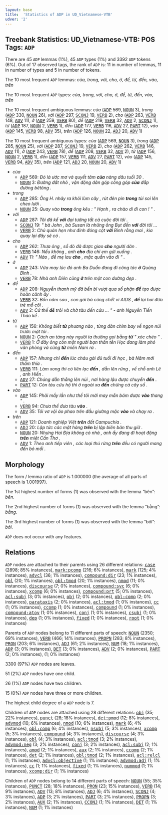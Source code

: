 ```yaml
---
layout: base
title:  'Statistics of ADP in UD_Vietnamese-VTB'
udver: '2'
---
```


## Treebank Statistics: UD_Vietnamese-VTB: POS Tags: `ADP`

There are 45 `ADP` lemmas (1%), 45 `ADP` types (1%) and 3392 `ADP` tokens (6%).
Out of 17 observed tags, the rank of `ADP` is: 11 in number of lemmas, 11 in number of types and 5 in number of tokens.

The 10 most frequent `ADP` lemmas: <em>của, trong, với, cho, ở, để, từ, đến, vào, trên</em>

The 10 most frequent `ADP` types:  <em>của, trong, với, cho, ở, để, từ, đến, vào, trên</em>

The 10 most frequent ambiguous lemmas: <em>của</em> (<tt><a href="vi_vtb-pos-ADP.html">ADP</a></tt> 569, <tt><a href="vi_vtb-pos-NOUN.html">NOUN</a></tt> 3), <em>trong</em> (<tt><a href="vi_vtb-pos-ADP.html">ADP</a></tt> 330, <tt><a href="vi_vtb-pos-NOUN.html">NOUN</a></tt> 26), <em>với</em> (<tt><a href="vi_vtb-pos-ADP.html">ADP</a></tt> 297, <tt><a href="vi_vtb-pos-SCONJ.html">SCONJ</a></tt> 19, <tt><a href="vi_vtb-pos-VERB.html">VERB</a></tt> 2), <em>cho</em> (<tt><a href="vi_vtb-pos-ADP.html">ADP</a></tt> 263, <tt><a href="vi_vtb-pos-VERB.html">VERB</a></tt> 148, <tt><a href="vi_vtb-pos-ADV.html">ADV</a></tt> 11), <em>ở</em> (<tt><a href="vi_vtb-pos-ADP.html">ADP</a></tt> 259, <tt><a href="vi_vtb-pos-VERB.html">VERB</a></tt> 80), <em>để</em> (<tt><a href="vi_vtb-pos-ADP.html">ADP</a></tt> 219, <tt><a href="vi_vtb-pos-VERB.html">VERB</a></tt> 32, <tt><a href="vi_vtb-pos-ADV.html">ADV</a></tt> 2, <tt><a href="vi_vtb-pos-SCONJ.html">SCONJ</a></tt> 1), <em>từ</em> (<tt><a href="vi_vtb-pos-ADP.html">ADP</a></tt> 187, <tt><a href="vi_vtb-pos-NOUN.html">NOUN</a></tt> 2, <tt><a href="vi_vtb-pos-VERB.html">VERB</a></tt> 1), <em>đến</em> (<tt><a href="vi_vtb-pos-ADP.html">ADP</a></tt> 177, <tt><a href="vi_vtb-pos-VERB.html">VERB</a></tt> 116, <tt><a href="vi_vtb-pos-ADV.html">ADV</a></tt> 27, <tt><a href="vi_vtb-pos-PART.html">PART</a></tt> 12), <em>vào</em> (<tt><a href="vi_vtb-pos-ADP.html">ADP</a></tt> 145, <tt><a href="vi_vtb-pos-VERB.html">VERB</a></tt> 98, <tt><a href="vi_vtb-pos-ADV.html">ADV</a></tt> 35), <em>trên</em> (<tt><a href="vi_vtb-pos-ADP.html">ADP</a></tt> 126, <tt><a href="vi_vtb-pos-NOUN.html">NOUN</a></tt> 22, <tt><a href="vi_vtb-pos-ADJ.html">ADJ</a></tt> 20, <tt><a href="vi_vtb-pos-ADV.html">ADV</a></tt> 1)

The 10 most frequent ambiguous types:  <em>của</em> (<tt><a href="vi_vtb-pos-ADP.html">ADP</a></tt> 569, <tt><a href="vi_vtb-pos-NOUN.html">NOUN</a></tt> 3), <em>trong</em> (<tt><a href="vi_vtb-pos-ADP.html">ADP</a></tt> 285, <tt><a href="vi_vtb-pos-NOUN.html">NOUN</a></tt> 25), <em>với</em> (<tt><a href="vi_vtb-pos-ADP.html">ADP</a></tt> 287, <tt><a href="vi_vtb-pos-SCONJ.html">SCONJ</a></tt> 19, <tt><a href="vi_vtb-pos-VERB.html">VERB</a></tt> 2), <em>cho</em> (<tt><a href="vi_vtb-pos-ADP.html">ADP</a></tt> 262, <tt><a href="vi_vtb-pos-VERB.html">VERB</a></tt> 146, <tt><a href="vi_vtb-pos-ADV.html">ADV</a></tt> 11), <em>ở</em> (<tt><a href="vi_vtb-pos-ADP.html">ADP</a></tt> 243, <tt><a href="vi_vtb-pos-VERB.html">VERB</a></tt> 78), <em>để</em> (<tt><a href="vi_vtb-pos-ADP.html">ADP</a></tt> 208, <tt><a href="vi_vtb-pos-VERB.html">VERB</a></tt> 32, <tt><a href="vi_vtb-pos-ADV.html">ADV</a></tt> 2), <em>từ</em> (<tt><a href="vi_vtb-pos-ADP.html">ADP</a></tt> 156, <tt><a href="vi_vtb-pos-NOUN.html">NOUN</a></tt> 2, <tt><a href="vi_vtb-pos-VERB.html">VERB</a></tt> 1), <em>đến</em> (<tt><a href="vi_vtb-pos-ADP.html">ADP</a></tt> 157, <tt><a href="vi_vtb-pos-VERB.html">VERB</a></tt> 111, <tt><a href="vi_vtb-pos-ADV.html">ADV</a></tt> 27, <tt><a href="vi_vtb-pos-PART.html">PART</a></tt> 12), <em>vào</em> (<tt><a href="vi_vtb-pos-ADP.html">ADP</a></tt> 145, <tt><a href="vi_vtb-pos-VERB.html">VERB</a></tt> 94, <tt><a href="vi_vtb-pos-ADV.html">ADV</a></tt> 35), <em>trên</em> (<tt><a href="vi_vtb-pos-ADP.html">ADP</a></tt> 121, <tt><a href="vi_vtb-pos-ADJ.html">ADJ</a></tt> 20, <tt><a href="vi_vtb-pos-NOUN.html">NOUN</a></tt> 20, <tt><a href="vi_vtb-pos-ADV.html">ADV</a></tt> 1)


* <em>của</em>
  * <tt><a href="vi_vtb-pos-ADP.html">ADP</a></tt> 569: <em>Đó là ước mơ và quyết tâm <b>của</b> nàng dâu tuổi 30 .</em>
  * <tt><a href="vi_vtb-pos-NOUN.html">NOUN</a></tt> 3: <em>Đường đất nhỏ , vận động dân góp công góp <b>của</b> đắp đường bêtông .</em>
* <em>trong</em>
  * <tt><a href="vi_vtb-pos-ADP.html">ADP</a></tt> 285: <em>Ông H. nhảy ra khỏi lùm cây , rút đèn pin <b>trong</b> túi soi lên cheo lưới .</em>
  * <tt><a href="vi_vtb-pos-NOUN.html">NOUN</a></tt> 25: <em>Quay vào <b>trong</b> ông kêu : " Hạnh , ra chào dì đi con ! " .</em>
* <em>với</em>
  * <tt><a href="vi_vtb-pos-ADP.html">ADP</a></tt> 287: <em>Tôi đã kể <b>với</b> đại tướng tất cả cuộc đời tôi .</em>
  * <tt><a href="vi_vtb-pos-SCONJ.html">SCONJ</a></tt> 19: <em>" bà John , bà Susan là những ông Bụt đến <b>với</b> đời tôi ...</em>
  * <tt><a href="vi_vtb-pos-VERB.html">VERB</a></tt> 2: <em>Chủ quán hẹn như đinh đóng cột <b>với</b> Bình rằng mai , kia quay lại đây sẽ có .</em>
* <em>cho</em>
  * <tt><a href="vi_vtb-pos-ADP.html">ADP</a></tt> 262: <em>Thưa ông , sổ đỏ đã được giao <b>cho</b> người dân .</em>
  * <tt><a href="vi_vtb-pos-VERB.html">VERB</a></tt> 146: <em>Nếu không , anh <b>cho</b> địa chỉ em gửi xuống .</em>
  * <tt><a href="vi_vtb-pos-ADV.html">ADV</a></tt> 11: <em>" Nào , để mẹ lau <b>cho</b> , mặc quần vào đi " .</em>
* <em>ở</em>
  * <tt><a href="vi_vtb-pos-ADP.html">ADP</a></tt> 243: <em>Vừa may lúc đó anh Ba Duẩn đang đi công tác <b>ở</b> Quảng Bình .</em>
  * <tt><a href="vi_vtb-pos-VERB.html">VERB</a></tt> 78: <em>Nhà anh Diên cũng <b>ở</b> trên một con đường đẹp .</em>
* <em>để</em>
  * <tt><a href="vi_vtb-pos-ADP.html">ADP</a></tt> 208: <em>Nguyễn thanh mỹ đã bền bỉ vượt qua số phận <b>để</b> tạo được hoàn cảnh ấy .</em>
  * <tt><a href="vi_vtb-pos-VERB.html">VERB</a></tt> 32: <em>Bốn năm sau , con gái bà cũng chết vì AIDS , <b>để</b> lại hai đứa trẻ mồ côi .</em>
  * <tt><a href="vi_vtb-pos-ADV.html">ADV</a></tt> 2: <em>Cứ thế <b>để</b> trôi và chờ tàu đến cứu ... " - anh Nguyễn Tiến Thảo kể .</em>
* <em>từ</em>
  * <tt><a href="vi_vtb-pos-ADP.html">ADP</a></tt> 156: <em>Không biết <b>từ</b> phương nào , từng đàn chim bay về ngọn núi trước mặt tôi .</em>
  * <tt><a href="vi_vtb-pos-NOUN.html">NOUN</a></tt> 2: <em>Cách an táng này người ta thường gọi bằng <b>từ</b> " xóc chéo " .</em>
  * <tt><a href="vi_vtb-pos-VERB.html">VERB</a></tt> 1: <em>Ở đây ông còn một người bạn thân tên Học đang làm phó văn phòng và cũng <b>từ</b> miền Nam ra .</em>
* <em>đến</em>
  * <tt><a href="vi_vtb-pos-ADP.html">ADP</a></tt> 157: <em>Nhưng chỉ <b>đến</b> lúc cháu gái đủ tuổi đi học , bà Năm mới thấm thía .</em>
  * <tt><a href="vi_vtb-pos-VERB.html">VERB</a></tt> 111: <em>Làm xong thì có liên lạc <b>đến</b> , dẫn lên rừng , về chỗ anh Lê , anh Hiền .</em>
  * <tt><a href="vi_vtb-pos-ADV.html">ADV</a></tt> 27: <em>Chúng dẫn thẳng lên núi , nơi hàng lậu được chuyển <b>đến</b> .</em>
  * <tt><a href="vi_vtb-pos-PART.html">PART</a></tt> 12: <em>Còn tàu cứu hộ thì ở ngoài xa <b>đến</b> chừng cả cây số .</em>
* <em>vào</em>
  * <tt><a href="vi_vtb-pos-ADP.html">ADP</a></tt> 145: <em>Phải mấy lần như thế tôi mới may mắn bám được <b>vào</b> thang " .</em>
  * <tt><a href="vi_vtb-pos-VERB.html">VERB</a></tt> 94: <em>Chưa thể đưa tàu <b>vào</b> .</em>
  * <tt><a href="vi_vtb-pos-ADV.html">ADV</a></tt> 35: <em>Tôi vơ vội áo phao trên đầu giường mặc <b>vào</b> và chạy ra .</em>
* <em>trên</em>
  * <tt><a href="vi_vtb-pos-ADP.html">ADP</a></tt> 121: <em>Doanh nghiệp Việt <b>trên</b> đất Campuchia .</em>
  * <tt><a href="vi_vtb-pos-ADJ.html">ADJ</a></tt> 20: <em>Lập tức các mặt hàng <b>trên</b> bị lập biên bản thu giữ .</em>
  * <tt><a href="vi_vtb-pos-NOUN.html">NOUN</a></tt> 20: <em>Nhưng Hai Địa không có nhà , anh ấy đang đi hoạt động <b>trên</b> miệt Cần Thơ .</em>
  * <tt><a href="vi_vtb-pos-ADV.html">ADV</a></tt> 1: <em>Theo anh tiếp viên , các loại thú rừng <b>trên</b> đều có người mang đến bỏ mối .</em>

## Morphology

The form / lemma ratio of `ADP` is 1.000000 (the average of all parts of speech is 1.001997).

The 1st highest number of forms (1) was observed with the lemma “bên”: <em>bên</em>.

The 2nd highest number of forms (1) was observed with the lemma “bằng”: <em>bằng</em>.

The 3rd highest number of forms (1) was observed with the lemma “bởi”: <em>bởi</em>.

`ADP` does not occur with any features.


## Relations

`ADP` nodes are attached to their parents using 26 different relations: <tt><a href="vi_vtb-dep-case.html">case</a></tt> (2898; 85% instances), <tt><a href="vi_vtb-dep-mark-pcomp.html">mark:pcomp</a></tt> (216; 6% instances), <tt><a href="vi_vtb-dep-mark.html">mark</a></tt> (125; 4% instances), <tt><a href="vi_vtb-dep-advcl.html">advcl</a></tt> (36; 1% instances), <tt><a href="vi_vtb-dep-compound-dir.html">compound:dir</a></tt> (23; 1% instances), <tt><a href="vi_vtb-dep-obl.html">obl</a></tt> (20; 1% instances), <tt><a href="vi_vtb-dep-obl-tmod.html">obl:tmod</a></tt> (20; 1% instances), <tt><a href="vi_vtb-dep-nmod.html">nmod</a></tt> (11; 0% instances), <tt><a href="vi_vtb-dep-discourse.html">discourse</a></tt> (7; 0% instances), <tt><a href="vi_vtb-dep-compound-svc.html">compound:svc</a></tt> (6; 0% instances), <tt><a href="vi_vtb-dep-xcomp.html">xcomp</a></tt> (6; 0% instances), <tt><a href="vi_vtb-dep-compound-prt.html">compound:prt</a></tt> (5; 0% instances), <tt><a href="vi_vtb-dep-acl-subj.html">acl:subj</a></tt> (3; 0% instances), <tt><a href="vi_vtb-dep-obj.html">obj</a></tt> (2; 0% instances), <tt><a href="vi_vtb-dep-obl-comp.html">obl:comp</a></tt> (2; 0% instances), <tt><a href="vi_vtb-dep-parataxis.html">parataxis</a></tt> (2; 0% instances), <tt><a href="vi_vtb-dep-acl-tmod.html">acl:tmod</a></tt> (1; 0% instances), <tt><a href="vi_vtb-dep-cc.html">cc</a></tt> (1; 0% instances), <tt><a href="vi_vtb-dep-ccomp.html">ccomp</a></tt> (1; 0% instances), <tt><a href="vi_vtb-dep-compound.html">compound</a></tt> (1; 0% instances), <tt><a href="vi_vtb-dep-compound-atov.html">compound:atov</a></tt> (1; 0% instances), <tt><a href="vi_vtb-dep-conj.html">conj</a></tt> (1; 0% instances), <tt><a href="vi_vtb-dep-csubj.html">csubj</a></tt> (1; 0% instances), <tt><a href="vi_vtb-dep-dep.html">dep</a></tt> (1; 0% instances), <tt><a href="vi_vtb-dep-fixed.html">fixed</a></tt> (1; 0% instances), <tt><a href="vi_vtb-dep-root.html">root</a></tt> (1; 0% instances)

Parents of `ADP` nodes belong to 11 different parts of speech: <tt><a href="vi_vtb-pos-NOUN.html">NOUN</a></tt> (2350; 69% instances), <tt><a href="vi_vtb-pos-VERB.html">VERB</a></tt> (466; 14% instances), <tt><a href="vi_vtb-pos-PROPN.html">PROPN</a></tt> (283; 8% instances), <tt><a href="vi_vtb-pos-PRON.html">PRON</a></tt> (203; 6% instances), <tt><a href="vi_vtb-pos-ADJ.html">ADJ</a></tt> (61; 2% instances), <tt><a href="vi_vtb-pos-NUM.html">NUM</a></tt> (18; 1% instances), <tt><a href="vi_vtb-pos-ADP.html">ADP</a></tt> (3; 0% instances), <tt><a href="vi_vtb-pos-DET.html">DET</a></tt> (3; 0% instances), <tt><a href="vi_vtb-pos-ADV.html">ADV</a></tt> (2; 0% instances), <tt><a href="vi_vtb-pos-PART.html">PART</a></tt> (2; 0% instances),  (1; 0% instances)

3300 (97%) `ADP` nodes are leaves.

51 (2%) `ADP` nodes have one child.

26 (1%) `ADP` nodes have two children.

15 (0%) `ADP` nodes have three or more children.

The highest child degree of a `ADP` node is 7.

Children of `ADP` nodes are attached using 28 different relations: <tt><a href="vi_vtb-dep-obj.html">obj</a></tt> (35; 22% instances), <tt><a href="vi_vtb-dep-punct.html">punct</a></tt> (28; 18% instances), <tt><a href="vi_vtb-dep-det-pmod.html">det:pmod</a></tt> (12; 8% instances), <tt><a href="vi_vtb-dep-advmod.html">advmod</a></tt> (10; 6% instances), <tt><a href="vi_vtb-dep-nmod.html">nmod</a></tt> (10; 6% instances), <tt><a href="vi_vtb-dep-mark.html">mark</a></tt> (6; 4% instances), <tt><a href="vi_vtb-dep-obl-comp.html">obl:comp</a></tt> (6; 4% instances), <tt><a href="vi_vtb-dep-nsubj.html">nsubj</a></tt> (5; 3% instances), <tt><a href="vi_vtb-dep-xcomp.html">xcomp</a></tt> (5; 3% instances), <tt><a href="vi_vtb-dep-compound.html">compound</a></tt> (4; 3% instances), <tt><a href="vi_vtb-dep-discourse.html">discourse</a></tt> (4; 3% instances), <tt><a href="vi_vtb-dep-obl.html">obl</a></tt> (4; 3% instances), <tt><a href="vi_vtb-dep-acl-tmod.html">acl:tmod</a></tt> (3; 2% instances), <tt><a href="vi_vtb-dep-advmod-neg.html">advmod:neg</a></tt> (3; 2% instances), <tt><a href="vi_vtb-dep-conj.html">conj</a></tt> (3; 2% instances), <tt><a href="vi_vtb-dep-acl-subj.html">acl:subj</a></tt> (2; 1% instances), <tt><a href="vi_vtb-dep-amod.html">amod</a></tt> (2; 1% instances), <tt><a href="vi_vtb-dep-aux.html">aux</a></tt> (2; 1% instances), <tt><a href="vi_vtb-dep-ccomp.html">ccomp</a></tt> (2; 1% instances), <tt><a href="vi_vtb-dep-det.html">det</a></tt> (2; 1% instances), <tt><a href="vi_vtb-dep-obl-tmod.html">obl:tmod</a></tt> (2; 1% instances), <tt><a href="vi_vtb-dep-acl-relcl.html">acl:relcl</a></tt> (1; 1% instances), <tt><a href="vi_vtb-dep-advcl-objective.html">advcl:objective</a></tt> (1; 1% instances), <tt><a href="vi_vtb-dep-advmod-adj.html">advmod:adj</a></tt> (1; 1% instances), <tt><a href="vi_vtb-dep-cc.html">cc</a></tt> (1; 1% instances), <tt><a href="vi_vtb-dep-fixed.html">fixed</a></tt> (1; 1% instances), <tt><a href="vi_vtb-dep-nummod.html">nummod</a></tt> (1; 1% instances), <tt><a href="vi_vtb-dep-xcomp-dir.html">xcomp:dir</a></tt> (1; 1% instances)

Children of `ADP` nodes belong to 14 different parts of speech: <tt><a href="vi_vtb-pos-NOUN.html">NOUN</a></tt> (55; 35% instances), <tt><a href="vi_vtb-pos-PUNCT.html">PUNCT</a></tt> (28; 18% instances), <tt><a href="vi_vtb-pos-PRON.html">PRON</a></tt> (23; 15% instances), <tt><a href="vi_vtb-pos-VERB.html">VERB</a></tt> (14; 9% instances), <tt><a href="vi_vtb-pos-ADV.html">ADV</a></tt> (13; 8% instances), <tt><a href="vi_vtb-pos-ADJ.html">ADJ</a></tt> (6; 4% instances), <tt><a href="vi_vtb-pos-SCONJ.html">SCONJ</a></tt> (4; 3% instances), <tt><a href="vi_vtb-pos-ADP.html">ADP</a></tt> (3; 2% instances), <tt><a href="vi_vtb-pos-PART.html">PART</a></tt> (3; 2% instances), <tt><a href="vi_vtb-pos-PROPN.html">PROPN</a></tt> (3; 2% instances), <tt><a href="vi_vtb-pos-AUX.html">AUX</a></tt> (2; 1% instances), <tt><a href="vi_vtb-pos-CCONJ.html">CCONJ</a></tt> (1; 1% instances), <tt><a href="vi_vtb-pos-DET.html">DET</a></tt> (1; 1% instances), <tt><a href="vi_vtb-pos-NUM.html">NUM</a></tt> (1; 1% instances)

